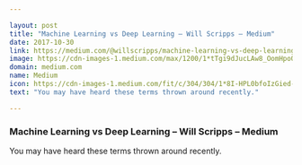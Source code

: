 ```yaml
---

layout: post
title: "Machine Learning vs Deep Learning – Will Scripps – Medium"
date: 2017-10-30
link: https://medium.com/@willscripps/machine-learning-vs-deep-learning-f554d4086432?source=rss------machine_learning-5
image: https://cdn-images-1.medium.com/max/1200/1*tTgi9dJucLAw8_OomHpoQA.gif
domain: medium.com
name: Medium
icon: https://cdn-images-1.medium.com/fit/c/304/304/1*8I-HPL0bfoIzGied-dzOvA.png
text: "You may have heard these terms thrown around recently."

---
```


### Machine Learning vs Deep Learning – Will Scripps – Medium

You may have heard these terms thrown around recently.